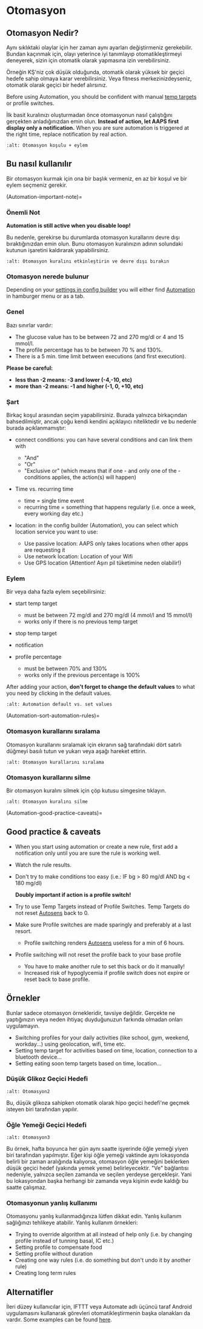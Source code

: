 # Otomasyon

## Otomasyon Nedir?

Aynı sıklıktaki olaylar için her zaman aynı ayarları değiştirmeniz gerekebilir. Bundan kaçınmak için, olayı yeterince iyi tanımlayıp otomatikleştirmeyi deneyerek, sizin için otomatik olarak yapmasına izin verebilirsiniz.

Örneğin KŞ'niz çok düşük olduğunda, otomatik olarak yüksek bir geçici hedefe sahip olmaya karar verebilirsiniz. Veya fitness merkezinizdeyseniz, otomatik olarak geçici bir hedef alırsınız.

Before using Automation, you should be confident with manual [temp targets](./temptarget.html) or profile switches.

İlk basit kuralınızı oluşturmadan önce otomasyonun nasıl çalıştığını gerçekten anladığınızdan emin olun. **Instead of action, let AAPS first display only a notification.** When you are sure automation is triggered at the right time, replace notification by real action.

```{image} ../images/Automation_ConditionAction_RC3.png
:alt: Otomasyon koşulu + eylem
```

## Bu nasıl kullanılır

Bir otomasyon kurmak için ona bir başlık vermeniz, en az bir koşul ve bir eylem seçmeniz gerekir.

(Automation-important-note)=
### Önemli Not

**Automation is still active when you disable loop!**

Bu nedenle, gerekirse bu durumlarda otomasyon kurallarını devre dışı bıraktığınızdan emin olun. Bunu otomasyon kuralınızın adının solundaki kutunun işaretini kaldırarak yapabilirsiniz.

```{image} ../images/Automation_ActivateDeactivate.png
:alt: Otomasyon kuralını etkinleştirin ve devre dışı bırakın
```

### Otomasyon nerede bulunur

Depending on your [settings in config builder](Config-Builder-tab-or-hamburger-menu) you will either find [Automation](Config-Builder#automation) in hamburger menu or as a tab.

### Genel

Bazı sınırlar vardır:

- The glucose value has to be between 72 and 270 mg/dl or 4 and 15 mmol/l.
- The profile percentage has to be between 70 % and 130%.
- There is a 5 min. time limit between executions (and first execution).

**Please be careful:**

- **less than -2 means: -3 and lower (-4,-10, etc)**
- **more than -2 means: -1 and higher (-1, 0, +10, etc)**

### Şart

Birkaç koşul arasından seçim yapabilirsiniz. Burada yalnızca birkaçından bahsedilmiştir, ancak çoğu kendi kendini açıklayıcı niteliktedir ve bu nedenle burada açıklanmamıştır:

- connect conditions: you can have several conditions and can link them with

  - "And"
  - "Or"
  - "Exclusive or" (which means that if one - and only one of the - conditions applies, the action(s) will happen)

- Time vs. recurring time

  - time =  single time event
  - recurring time = something that happens regularly (i.e. once a week, every working day etc.)

- location: in the config builder (Automation), you can select which location service you want to use:

  - Use passive location: AAPS only takes locations when other apps are requesting it
  - Use network location: Location of your Wifi
  - Use GPS location (Attention! Aşırı pil tüketimine neden olabilir!)

### Eylem

Bir veya daha fazla eylem seçebilirsiniz:

- start temp target

  - must be between 72 mg/dl and 270 mg/dl (4 mmol/l and 15 mmol/l)
  - works only if there is no previous temp target

- stop temp target

- notification

- profile percentage

  - must be between 70% and 130%
  - works only if the previous percentage is 100%

After adding your action, **don't forget to change the default values** to what you need by clicking in the default values.

```{image} ../images/Automation_Default_V2_5.png
:alt: Automation default vs. set values
```

(Automation-sort-automation-rules)=
### Otomasyon kurallarını sıralama

Otomasyon kurallarını sıralamak için ekranın sağ tarafındaki dört satırlı düğmeyi basılı tutun ve yukarı veya aşağı hareket ettirin.

```{image} ../images/Automation_Sort.png
:alt: Otomasyon kurallarını sıralama
```

### Otomasyon kurallarını silme

Bir otomasyon kuralını silmek için çöp kutusu simgesine tıklayın.

```{image} ../images/Automation_Delete.png
:alt: Otomasyon kuralını silme
```

(Automation-good-practice-caveats)=
## Good practice & caveats

- When you start using automation or create a new rule, first add a notification only until you are sure the rule is working well.

- Watch the rule results.

- Don't try to make conditions too easy (i.e.: IF bg > 80 mg/dl AND bg \< 180 mg/dl)

  **Doubly important if action is a profile switch!**

- Try to use Temp Targets instead of Profile Switches. Temp Targets do not reset [Autosens](Open-APS-features-autosens) back to 0.

- Make sure Profile switches are made sparingly and preferably at a last resort.

  - Profile switching renders [Autosens](Open-APS-features-autosens) useless for a min of 6 hours.

- Profile switching will not reset the profile back to your base profile

  - You have to make another rule to set this back or do it manually!
  - Increased risk of hypoglycemia if profile switch does not expire or reset back to base profile.

## Örnekler

Bunlar sadece otomasyon örnekleridir, tavsiye değildir. Gerçekte ne yaptığınızın veya neden ihtiyaç duyduğunuzun farkında olmadan onları uygulamayın.

- Switching profiles for your daily activities (like school, gym, weekend, workday...) using geolocation, wifi, time etc.
- Setting temp target for activities based on time, location, connection to a bluetooth device...
- Setting eating soon temp targets based on time, location...

### Düşük Glikoz Geçici Hedefi

```{image} ../images/Automation2.png
:alt: Otomasyon2
```

Bu, düşük glikoza sahipken otomatik olarak hipo geçici hedefi'ne geçmek isteyen biri tarafından yapılır.

### Öğle Yemeği Geçici Hedefi

```{image} ../images/Automation3.png
:alt: Otomasyon3
```

Bu örnek, hafta boyunca her gün aynı saatte işyerinde öğle yemeği yiyen biri tarafından yapılmıştır. Eğer kişi öğle yemeği vaktinde aynı lokasyonda belirli bir zaman aralığında kalıyorsa, otomasyon öğle yemeğini beklerken düşük geçici hedef (yakında yemek yeme) belirleyecektir. "Ve" bağlantısı nedeniyle, yalnızca seçilen zamanda ve seçilen yerdeyse gerçekleşir. Yani bu lokasyondan başka herhangi bir zamanda veya kişinin evde kaldığı bu saatte çalışmaz.

### Otomasyonun yanlış kullanımı

Otomasyonu yanlış kullanmadığınıza lütfen dikkat edin. Yanlış kullanım sağlığınızı tehlikeye atabilir. Yanlış kullanım örnekleri:

- Trying to override algorithm at all instead of help only (i.e. by changing profile instead of tunning basal, IC etc.)
- Setting profile to compensate food
- Setting profile without duration
- Creating one way rules (i.e. do something but don't undo it by another rule)
- Creating long term rules

## Alternatifler

İleri düzey kullanıcılar için, IFTTT veya Automate adlı üçüncü taraf Android uygulamasını kullanarak görevleri otomatikleştirmenin başka olanakları da vardır. Some examples can be found [here](./automationwithapp.html).
